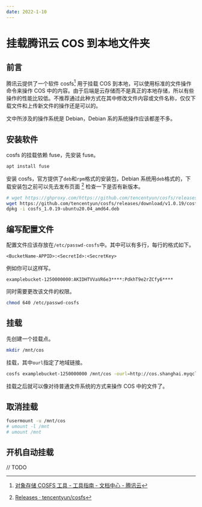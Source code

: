 ```yaml
---
date: 2022-1-10
---
```


# 挂载腾讯云 COS 到本地文件夹

## 前言

腾讯云提供了一个软件 cosfs[^1] 用于挂载 COS 到本地，可以使用标准的文件操作命令来操作 COS 中的内容。由于后端是云存储而不是真正的本地存储，所以有些操作的性能比较低。不推荐通过此种方式在其中修改文件内容或文件名称，仅仅下载文件和上传新文件的操作还是可以的。

文中所涉及的操作系统是 Debian，Debian 系的系统操作应该都差不多。

## 安装软件

cosfs 的挂载依赖 fuse，先安装 fuse。

```bash
apt install fuse
```

安装 cosfs，官方提供了`deb`和`rpm`格式的安装包，Debian 系统用`deb`格式的，下载安装包之前可以先去发布页面 [^2] 检查一下是否有新版本。

```bash
# wget https://ghproxy.com/https://github.com/tencentyun/cosfs/releases/download/v1.0.19/cosfs_1.0.19-ubuntu20.04_amd64.deb
wget https://github.com/tencentyun/cosfs/releases/download/v1.0.19/cosfs_1.0.19-ubuntu20.04_amd64.deb
dpkg -i cosfs_1.0.19-ubuntu20.04_amd64.deb
```

## 编写配置文件

配置文件应该存放在`/etc/passwd-cosfs`中。其中可以有多行，每行的格式如下。

```
<BucketName-APPID>:<SecretId>:<SecretKey>
```

例如你可以这样写。

```
examplebucket-1250000000:AKIDHTVVaVR6e3****:PdkhT9e2rZCfy6****
```

同时需要更改该文件的权限。

```bash
chmod 640 /etc/passwd-cosfs
```

## 挂载

先创建一个挂载点。

```bash
mkdir /mnt/cos
```

挂载，其中`ourl`指定了地域链接。

```bash
cosfs examplebucket-1250000000 /mnt/cos -ourl=http://cos.shanghai.myqcloud.com
```

挂载之后就可以像对待普通文件系统的方式来操作 COS 中的文件了。

## 取消挂载

```bash
fusermount -u /mnt/cos
# umount -l /mnt
# umount /mnt
```

## 开机自动挂载

// TODO

[^1]: [对象存储 COSFS 工具 - 工具指南 - 文档中心 - 腾讯云](https://cloud.tencent.com/document/product/436/6883)
[^2]: [Releases · tencentyun/cosfs](https://github.com/tencentyun/cosfs/releases)
